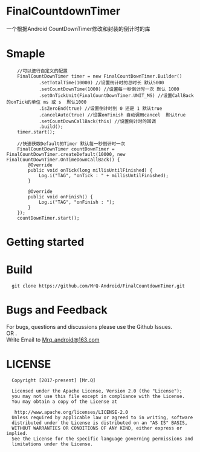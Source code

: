 # FinalCountdownTimer
一个根据Android CountDownTimer修改和封装的倒计时的库

# Smaple
        //可以进行自定义的配置
        FinalCountDownTimer timer = new FinalCountDownTimer.Builder()
                .setTotalTime(10000) //设置倒计时的总时长 默认5000
                .setCountDownTime(1000) //设置每一秒倒计时一次 默认 1000
                .setOnTickUnit(FinalCountDownTimer.UNIT_MS) //设置CallBack的onTick的单位 ms 或 s  默认1000
                .isZeroEnd(true) //设置倒计时到 0 还是 1 默认true
                .cancelAuto(true) //设置onFinish 自动调用cancel  默认true
                .setCountDownCallBack(this) //设置倒计时的回调
                .build();
        timer.start();

        //快速获取Default的Timer 默认每一秒倒计时一次
        FinalCountDownTimer countDownTimer = FinalCountDownTimer.createDefault(10000, new FinalCountDownTimer.OnTimeDownCallBack() {
            @Override
            public void onTick(long millisUntilFinished) {
                Log.i("TAG", "onTick : " + millisUntilFinished);
            }

            @Override
            public void onFinish() {
                Log.i("TAG", "onFinish : ");
            }
        });
        countDownTimer.start();

# Getting started


# Build
      git clone https://github.com/MrQ-Android/FinalCountdownTimer.git

# Bugs and Feedback
For bugs, questions and discussions please use the Github Issues.  
OR .    
Write Email to Mrq_android@163.com

# LICENSE
      Copyright [2017-present] [Mr.Q]

      Licensed under the Apache License, Version 2.0 (the "License");
      you may not use this file except in compliance with the License.
      You may obtain a copy of the License at

       http://www.apache.org/licenses/LICENSE-2.0
      Unless required by applicable law or agreed to in writing, software
      distributed under the License is distributed on an "AS IS" BASIS,
      WITHOUT WARRANTIES OR CONDITIONS OF ANY KIND, either express or implied.
      See the License for the specific language governing permissions and
      limitations under the License.


